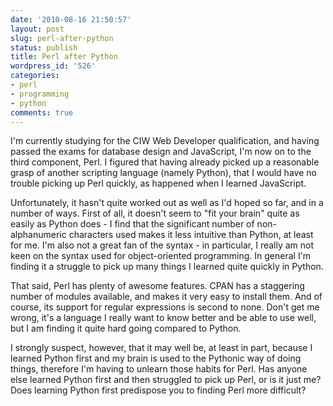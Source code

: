 ```yaml
---
date: '2010-08-16 21:50:57'
layout: post
slug: perl-after-python
status: publish
title: Perl after Python
wordpress_id: '526'
categories:
- perl
- programming
- python
comments: true
---
```


I'm currently studying for the CIW Web Developer qualification, and having passed the exams for database design and JavaScript, I'm now on to the third component, Perl. I figured that having already picked up a reasonable grasp of another scripting language (namely Python), that I would have no trouble picking up Perl quickly, as happened when I learned JavaScript.

Unfortunately, it hasn't quite worked out as well as I'd hoped so far, and in a number of ways. First of all, it doesn't seem to "fit your brain" quite as easily as Python does - I find that the significant number of non-alphanumeric characters used makes it less intuitive than Python, at least for me. I'm also not a great fan of the syntax - in particular, I really am not keen on the syntax used for object-oriented programming. In general I'm finding it a struggle to pick up many things I learned quite quickly in Python.

That said, Perl has plenty of awesome features. CPAN has a staggering number of modules available, and makes it very easy to install them. And of course, its support for regular expressions is second to none. Don't get me wrong, it's a language I really want to know better and be able to use well, but I am finding it quite hard going compared to Python.

I strongly suspect, however, that it may well be, at least in part, because I learned Python first and my brain is used to the Pythonic way of doing things, therefore I'm having to unlearn those habits for Perl. Has anyone else learned Python first and then struggled to pick up Perl, or is it just me? Does learning Python first predispose you to finding Perl more difficult?
